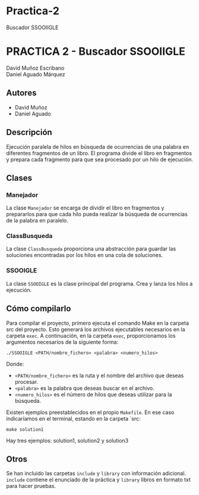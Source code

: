 # Practica-2
Buscador SSOOIIGLE
# PRACTICA 2 - Buscador SSOOIIGLE

David Muñoz Escribano  
Daniel Aguado Márquez
## Autores
- David Muñoz
- Daniel Aguado

## Descripción
Ejecución paralela de hilos en búsqueda de ocurrencias de una palabra en diferentes fragmentos de un libro. El programa divide el libro en fragmentos y prepara cada fragmento para que sea procesado por un hilo de ejecución.

## Clases

### Manejador
La clase `Manejador` se encarga de dividir el libro en fragmentos y prepararlos para que cada hilo pueda realizar la búsqueda de ocurrencias de la palabra en paralelo.

### ClassBusqueda
La clase `ClassBusqueda` proporciona una abstracción para guardar las soluciones encontradas por los hilos en una cola de soluciones.

### SSOOIGLE
La clase `SSOOIGLE` es la clase principal del programa. Crea y lanza los hilos a ejecución.

## Cómo compilarlo
Para compilar el proyecto, primero ejecuta el comando Make en la carpeta src del proyecto. Esto generará los archivos ejecutables necesarios en la carpeta `exec`. A continuación, en la carpeta `exec`, proporcionamos los argumentos necesarios de la siguiente forma:

```
./SSOOIGLE <PATH/nombre_fichero> <palabra> <numero_hilos>
```

Donde:
- `<PATH/nombre_fichero>` es la ruta y el nombre del archivo que deseas procesar.
- `<palabra>` es la palabra que deseas buscar en el archivo.
- `<numero_hilos>` es el número de hilos que deseas utilizar para la búsqueda.

Existen ejemplos preestablecidos en el propio `Makefile`. En ese caso indicaríamos en el terminal, estando en la carpeta `src:

```
make solution1
```
Hay tres ejemplos: solution1, solution2 y solution3
## Otros
Se han incluido las carpetas `include` y `library` con información adicional. `include` contiene el enunciado de la práctica y `library` libros en formato txt para hacer pruebas.
